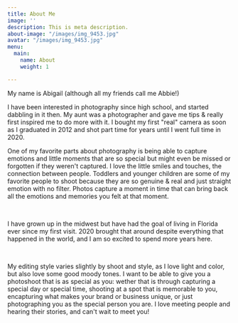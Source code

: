 ```yaml
---
title: About Me
image: ''
description: This is meta description.
about-image: "/images/img_9453.jpg"
avatar: "/images/img_9453.jpg"
menu:
  main:
    name: About
    weight: 1

---
```

My name is Abigail (although all my friends call me Abbie!)

I have been interested in photography since high school, and started dabbling in it then. My aunt was a photographer and gave me tips & really 	first inspired me to do more with it. I bought my first "real" camera as soon as I graduated in 2012 and shot part time for years until I went full time in 2020.

One of my favorite parts about photography is being able to capture emotions and little moments that are so special but might even be missed or forgotten if they weren't captured. I love the little smiles and touches, the connection between people. Toddlers and younger children are some of my favorite people to shoot because they are so genuine & real and just straight emotion with no filter. Photos capture a moment in time that can bring back all the emotions and memories you felt at that moment.

<br>

I have grown up in the midwest but have had the goal of living in Florida ever since my first visit. 2020 brought that around despite everything that happened in the world, and I am so excited to spend more years here.

<br>

My editing style varies slightly by shoot and style, as I love light and color, but also love some good moody tones. I want to be able to give you a photoshoot that is as special as you: wether that is through capturing a special day or special time, shooting at a spot that is memorable to you, encapturing what makes your brand or business unique, or just photographing you as the special person you are. I love meeting people and hearing their stories, and can't wait to meet you!